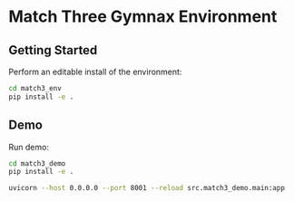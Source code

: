 # Match Three Gymnax Environment

## Getting Started

Perform an editable install of the environment:
```bash
cd match3_env
pip install -e .
```

## Demo

Run demo:
```bash
cd match3_demo
pip install -e .

uvicorn --host 0.0.0.0 --port 8001 --reload src.match3_demo.main:app
```

